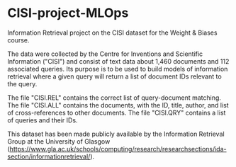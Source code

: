 # CISI-project-MLOps
Information Retrieval project on the CISI dataset for the Weight & Biases course.

The data were collected by the Centre for Inventions and Scientific Information ("CISI") and consist of text data about 1,460 documents and 112 associated queries. Its purpose is to be used to build models of information retrieval where a given query will return a list of document IDs relevant to the query. 

The file "CISI.REL" contains the correct list of query-document matching.
The file "CISI.ALL" contains the documents, with the ID, title, author, and list of cross-references to other documents.
The file "CISI.QRY" contains a list of queries and their IDs.

This dataset has been made publicly available by the Information Retrieval Group at the University of Glasgow (https://www.gla.ac.uk/schools/computing/research/researchsections/ida-section/informationretrieval/).
